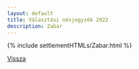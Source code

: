 ```yaml
---
layout: default
title: Választási névjegyzék 2022
description: Zabar
---
```


{% include settlementHTMLs/Zabar.html %}

[Vissza](../)